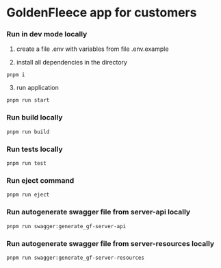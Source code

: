 # GoldenFleece app for customers 

### Run in dev mode locally
1. create a file .env with variables from file .env.example

2. install all dependencies in the directory 

```pnpm i```

3. run application

```pnpm run start```

### Run build locally

```pnpm run build```

### Run tests locally

```pnpm run test```

### Run eject command

```pnpm run eject```

### Run autogenerate swagger file from server-api locally

```pnpm run swagger:generate_gf-server-api```

### Run autogenerate swagger file from server-resources locally

```pnpm run swagger:generate_gf-server-resources```
